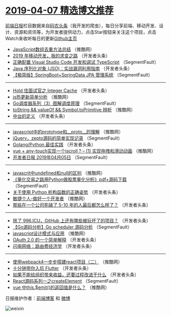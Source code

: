 # [2019-04-07 精选博文推荐](http://hao.caibaojian.com/date/2019/04/07)

[前端日报](http://caibaojian.com/c/news)栏目数据来自[码农头条](http://hao.caibaojian.com/)（我开发的爬虫），每日分享前端、移动开发、设计、资源和资讯等，为开发者提供动力，点击Star按钮来关注这个项目，点击Watch来收听每日的更新[Github主页](https://github.com/kujian/frontendDaily)
* [JavaScript数组去重方法总结](http://hao.caibaojian.com/106496.html) （推酷网）
* [2019 年移动开发，我的求变之路](http://hao.caibaojian.com/106465.html) （开发者头条）
* [正确配置 Visual Studio Code 开发和调试 TypeScript](http://hao.caibaojian.com/106447.html) （SegmentFault）
* [Java 序列化对象 (JSO)：实战漏洞利用指南](http://hao.caibaojian.com/106472.html) （开发者头条）
* [【极简版】SpringBoot+SpringData JPA 管理系统](http://hao.caibaojian.com/106451.html) （SegmentFault）

***
* [Hold 住面试官之 Integer Cache](http://hao.caibaojian.com/106462.html) （开发者头条）
* [js热更新简单分析](http://hao.caibaojian.com/106486.html) （推酷网）
* [Go调度器系列（3）图解调度原理](http://hao.caibaojian.com/106452.html) （SegmentFault）
* [toString &amp;&amp; valueOf &amp;&amp; Symbol.toPrimitive 辨析](http://hao.caibaojian.com/106497.html) （推酷网）
* [中台的定义](http://hao.caibaojian.com/106463.html) （开发者头条）

***
* [javascript中的prototype和__proto__的理解](http://hao.caibaojian.com/106487.html) （推酷网）
* [jQuery，zepto源码的简单实现记录](http://hao.caibaojian.com/106453.html) （SegmentFault）
* [Golang/Python 最佳实践](http://hao.caibaojian.com/106464.html) （开发者头条）
* [vue + any-touch实现一个iscroll ? &#8211; (1) 实现拖拽和滑动动画](http://hao.caibaojian.com/106488.html) （推酷网）
* [开发者日报 2019年04月05日](http://hao.caibaojian.com/106454.html) （SegmentFault）

***
* [javascrit中undefined和null的区别](http://hao.caibaojian.com/106489.html) （推酷网）
* [《量化交易之路用Python做股票量化分析》pdf+源码下载](http://hao.caibaojian.com/106455.html) （SegmentFault）
* [关于使用 Python 析构函数的正确姿势](http://hao.caibaojian.com/106466.html) （开发者头条）
* [敏捷个人-做好一个开发者](http://hao.caibaojian.com/106490.html) （推酷网）
* [那些在一个公司死磕了 5-10 年的人最后都怎么样了？](http://hao.caibaojian.com/106456.html) （开发者头条）

***
* [除了 996.ICU，GitHub 上还有哪些被玩坏了的项目？](http://hao.caibaojian.com/106467.html) （开发者头条）
* [【Go源码分析】Go scheduler 源码分析](http://hao.caibaojian.com/106446.html) （SegmentFault）
* [javascript设计模式与应用](http://hao.caibaojian.com/106491.html) （推酷网）
* [OAuth 2.0 的一个简单解释](http://hao.caibaojian.com/106457.html) （开发者头条）
* [闪电网络：路由费经济学](http://hao.caibaojian.com/106468.html) （开发者头条）

***
* [使用webpack4一步步搭建react项目（二）](http://hao.caibaojian.com/106492.html) （推酷网）
* [十分钟带你入坑 Flutter](http://hao.caibaojian.com/106458.html) （开发者头条）
* [如果不能给组织带来收益，还要过程改进干什么](http://hao.caibaojian.com/106469.html) （开发者头条）
* [React源码系列一之createElement](http://hao.caibaojian.com/106448.html) （SegmentFault）
* [vue 中this.$emit()的返回值是什么？](http://hao.caibaojian.com/106493.html) （推酷网）

日报维护作者：[前端博客](http://caibaojian.com/) 和 [微博](http://caibaojian.com/go/weibo)

![weixin](https://user-images.githubusercontent.com/3055447/38468989-651132ac-3b80-11e8-8e6b-15122322a9d7.png)